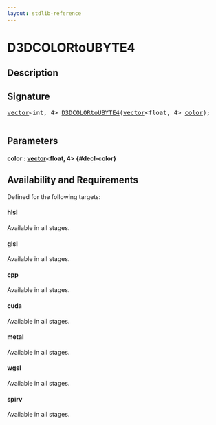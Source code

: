 ```yaml
---
layout: stdlib-reference
---
```


# D3DCOLORtoUBYTE4

## Description





## Signature 

<pre>
<a href="/stdlib-reference/types/vector/index">vector</a>&lt;int, 4&gt; <a href="/stdlib-reference/global-decls/D3DCOLORtoUBYTE4">D3DCOLORtoUBYTE4</a>(<a href="/stdlib-reference/types/vector/index">vector</a>&lt;float, 4&gt; <a href="/stdlib-reference/global-decls/D3DCOLORtoUBYTE4#decl-color" class="code_param">color</a>);

</pre>

## Parameters

#### color  : [vector](/stdlib-reference/types/vector/index)\<float, 4\> {#decl-color}

## Availability and Requirements

Defined for the following targets:

#### hlsl
Available in all stages.

#### glsl
Available in all stages.

#### cpp
Available in all stages.

#### cuda
Available in all stages.

#### metal
Available in all stages.

#### wgsl
Available in all stages.

#### spirv
Available in all stages.




